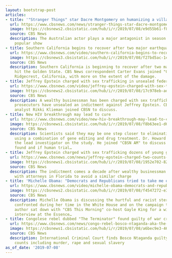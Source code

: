 ```yaml
---
layout: bootstrap-post
articles:
- title: '"Stranger Things" star Dacre Montgomery on humanizing a villain'
  url: https://www.cbsnews.com/news/stranger-things-star-dacre-montgomery-on-humanizing-a-villain/
  image: https://cbsnews2.cbsistatic.com/hub/i/r/2019/07/08/e9d55b61-f835-4a5a-9f03-71cfb3d1cea9/thumbnail/1200x630/181fbeb250221e249de801392734f886/0708-ctm-strangerthingsqa-montgomery.jpg
  source: CBS News
  description: The Australian actor plays a major antagonist in season three of the
    popular show
- title: Southern California begins to recover after two major earthquakes
  url: https://www.cbsnews.com/video/southern-california-begins-to-recover-after-two-major-earthquakes/
  image: https://cbsnews3.cbsistatic.com/hub/i/r/2019/07/08/f27bd5ac-1c2b-4cd7-b45e-98838e8c9969/thumbnail/1200x630/5367bbcdbdc6aa2e45e31fb90e3cbd63/cbsn-fusion-california-begins-to-recover-after-two-major-earthquakes-thumbnail-1887420-640x360.jpg
  source: CBS News
  description: Southern California is beginning to recover after two major earthquakes
    hit the Golden State. CBS News correspondent Carter Evans joined "CBSN AM" from
    Ridgecrest, California, with more on the extent of the damage.
- title: Jeffrey Epstein charged with sex trafficking in unsealed federal indictment
  url: https://www.cbsnews.com/video/jeffrey-epstein-charged-with-sex-trafficking-in-unsealed-federal-indictment/
  image: https://cbsnews2.cbsistatic.com/hub/i/r/2019/07/08/17c978eb-ad0e-41b0-ad72-84d93400c11b/thumbnail/1200x630/deb82a3e03a9466d42df5f5cbeae3fde/cbsn-fusion-jeffrey-epstein-charged-with-sex-trafficking-in-unsealed-federal-indictment-thumbnail-1887414-640x360.jpg
  source: CBS News
  description: A wealthy businessman has been charged with sex trafficking. Federal
    prosecutors have unsealed an indictment against Jeffrey Epstein. CBS News legal
    analyst Rikki Klieman joined CBSN to discuss.
- title: New HIV breakthrough may lead to cure
  url: https://www.cbsnews.com/video/new-hiv-breakthrough-may-lead-to-cure/
  image: https://cbsnews1.cbsistatic.com/hub/i/r/2019/07/08/f8b63ee1-d6b4-49f0-9799-09ad324af07d/thumbnail/1200x630/fdcc92d5d0f3966b30a6aa525e332479/0708-cbsn-hivoutbreak-1887386-640x360.jpg
  source: CBS News
  description: Scientists said they may be one step closer to eliminating HIV in humans
    using a combination of gene editing and drug treatment. Dr. Howard Gendelman was
    the lead investigator on the study. He joined "CBSN AM" to discuss what the team
    found and if human trial…
- title: Jeffrey Epstein charged with sex trafficking dozens of young girls
  url: https://www.cbsnews.com/news/jeffrey-epstein-charged-two-counts-of-sex-trafficking-underaged-girls-today-live-updates-2019-07-08/
  image: https://cbsnews1.cbsistatic.com/hub/i/r/2019/07/08/1952e702-82a2-4f4e-b961-8eebc639d03e/thumbnail/1200x630/df706cfff8e24ea11bf0bb9e34c1263e/0708-ctm-epsteinincourt-lenghi-1887261-640x360.jpg
  source: CBS News
  description: The indictment comes a decade after wealthy businessman cut a deal
    with attorneys in Florida to avoid a similar charge
- title: 'Michelle Obama: "Democrats and Republicans tried to take me out by the knees"'
  url: https://www.cbsnews.com/video/michelle-obama-democrats-and-republicans-tried-to-take-me-out-by-the-knees/
  image: https://cbsnews2.cbsistatic.com/hub/i/r/2019/07/08/f4547272-e3af-498c-8ffa-c9410385a91e/thumbnail/1200x630/609044d3039931a424b4289de8515f43/0708-ctm-michelleobamaintv-sot-1887315-640x360.jpg
  source: CBS News
  description: Michelle Obama is discussing the hurtful and racist stereotypes she
    confronted during her time in the White House and on the campaign trail. The bestselling
    author sat down with "CBS This Morning" co-host Gayle King for a wide-ranging
    interview at the Essence…
- title: Congolese rebel dubbed "The Terminator" found guilty of war crimes
  url: https://www.cbsnews.com/news/congo-rebel-bosco-ntaganda-aka-the-terminator-guilty-today-war-crimes-international-criminal-court-2019-07-08/
  image: https://cbsnews1.cbsistatic.com/hub/i/r/2019/07/08/a6bec9e3-4687-45da-b84f-56bf98e6fd1c/thumbnail/1200x630/e4a818edc32956f6c2b105245077b886/bosco-ntaganda-1154571776.jpg
  source: CBS News
  description: International Criminal Court finds Bosco Ntaganda guilty of multiple
    counts including murder, rape and sexual slavery
as_of_date: '2019-07-08'
---
```


